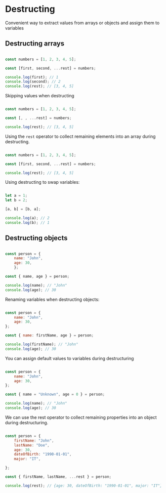# Destructing

Convenient way to extract values from arrays or objects and assign them to variables

## Destructing arrays

```js

const numbers = [1, 2, 3, 4, 5];

const [first, second, ...rest] = numbers;

console.log(first); // 1
console.log(second); // 2
console.log(rest); // [3, 4, 5]

```

Skipping values when destructing

```js

const numbers = [1, 2, 3, 4, 5];

const [, , ...rest] = numbers;

console.log(rest); // [3, 4, 5]

```

Using the `rest` operator to collect remaining elements into an array during destructing.

```js

const numbers = [1, 2, 3, 4, 5];

const [first, second, ...rest] = numbers;

console.log(rest); // [3, 4, 5]

```

Using destructing to swap variables:

```js

let a = 1;
let b = 2;

[a, b] = [b, a];

console.log(a); // 2
console.log(b); // 1
```

## Destructing objects

```js

const person = {
    name: "John",
    age: 30,
    };

const { name, age } = person;

console.log(name); // "John"
console.log(age); // 30

```
Renaming variables when destructing objects:

```js

const person = {
    name: "John",
    age: 30,
};

const { name: firstName, age } = person;

console.log(firstName); // "John"
console.log(age); // 30

```
You can assign default values to variables during destructuring

```js

const person = {
    name: "John",
    age: 30,
};

const { name = "Unknown", age = 0 } = person;

console.log(name); // "John"
console.log(age); // 30

```

We can use the rest operator to collect remaining properties into an object during destructuring.

```js

const person = {
    firstName: "John",
    lastName: "Doe",
    age: 30,
    dateOfBirth: "1990-01-01",
    major: "IT",

};

const { firstName, lastName, ...rest } = person;

console.log(rest); // {age: 30, dateOfBirth: "1990-01-01", major: "IT"}

```


